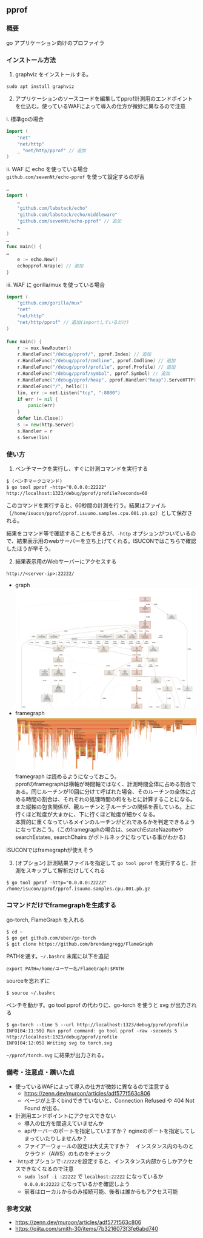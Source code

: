 ## pprof
### 概要
go アプリケーション向けのプロファイラ

### インストール方法

1. graphviz をインストールする。  
```
sudo apt install graphviz
```

2. アプリケーションのソースコードを編集してpprof計測用のエンドポイントを仕込む。使っているWAFによって導入の仕方が微妙に異なるので注意

i. 標準goの場合
```go
import (
    "net"
    "net/http"
    _ "net/http/pprof" // 追加
)
```

ii. WAF に echo を使っている場合  
`github.com/sevenNt/echo-pprof` を使って設定するのが吉  
```go  
…
import (
    …
    "github.com/labstack/echo"
	"github.com/labstack/echo/middleware"
    "github.com/sevenNt/echo-pprof" // 追加
    …
)
…
func main() {
…
    e := echo.New()
    echopprof.Wrap(e) // 追加    
}
```  

iii. WAF に gorilla/mux を使っている場合    
    
```go
import (
    "github.com/gorilla/mux"
    "net"
    "net/http"
    "net/http/pprof" // 追加(importしているだけ)
)

func main() {
    r := mux.NewRouter()
    r.HandleFunc("/debug/pprof/", pprof.Index) // 追加
    r.HandleFunc("/debug/pprof/cmdline", pprof.Cmdline) // 追加
    r.HandleFunc("/debug/pprof/profile", pprof.Profile) // 追加
    r.HandleFunc("/debug/pprof/symbol", pprof.Symbol) // 追加
    r.HandleFunc("/debug/pprof/heap", pprof.Handler("heap").ServeHTTP) // 追加
    r.HandleFunc("/", hello())
    lin, err := net.Listen("tcp", ":8080")
    if err != nil {
        panic(err)
    }
    defer lin.Close()
    s := new(http.Server)
    s.Handler = r
    s.Serve(lin)
```


### 使い方

1. ベンチマークを実行し、すぐに計測コマンドを実行する
```
$ (ベンチマークコマンド)
$ go tool pprof -http="0.0.0.0:22222" http://localhost:1323/debug/pprof/profile?seconds=60
```
このコマンドを実行すると、60秒間の計測を行う。結果はファイル（`/home/isucon/pprof/pprof.isuumo.samples.cpu.001.pb.gz`）として保存される。

結果をコマンド等で確認することもできるが、`-http` オプションがついているので、結果表示用のwebサーバーを立ち上げてくれる。ISUCONではこちらで確認したほうが早そう。

2. 結果表示用のWebサーバーにアクセスする
```
http://<server-ip>:22222/
```

- graph
![代替テキスト](./resources/pprof_graph.png)
- framegraph
![代替テキスト](./resources/pprof_framegraph.png)
framegraph は読めるようになっておこう。  
pprofのframegraphは横軸が時間軸ではなく、計測時間全体に占める割合である。同じルーチンが10回に分けて呼ばれた場合、そのルーチンの全体に占める時間の割合は、それぞれの処理時間の和をもとに計算することになる。  
また縦軸の包含関係が、親ルーチンと子ルーチンの関係を表している。上に行くほど粒度が大まかに、下に行くほど粒度が細かくなる。  
本質的に重くなっているメインのルーチンがどれであるかを判定できるようになっておこう。（このframegraphの場合は、searchEstateNazotteやsearchEstates, searchChairs がボトルネックになっている事がわかる）

ISUCONではframegraphが使えそう

3. (オプション) 計測結果ファイルを指定して `go tool pprof` を実行すると、計測をスキップして解析だけしてくれる
```
$ go tool pprof -http="0.0.0.0:22222" /home/isucon/pprof/pprof.isuumo.samples.cpu.001.pb.gz
```

### コマンドだけでframegraphを生成する
go-torch, FlameGraph を入れる
```
$ cd ~
$ go get github.com/uber/go-torch
$ git clone https://github.com/brendangregg/FlameGraph
```

PATHを通す。`~/.bashrc` 末尾に以下を追記
```
export PATH=/home/ユーザー名/FlameGraph:$PATH
```

sourceを忘れずに
```
$ source ~/.bashrc
```

ベンチを動かす。go tool pprof の代わりに、go-torch を使うと svg が出力される
```
$ go-torch --time 5 --url http://localhost:1323/debug/pprof/profile
INFO[04:11:59] Run pprof command: go tool pprof -raw -seconds 5 http://localhost:1323/debug/pprof/profile
INFO[04:12:05] Writing svg to torch.svg
```

`~/pprof/torch.svg` に結果が出力される。

### 備考・注意点・躓いた点
- 使っているWAFによって導入の仕方が微妙に異なるので注意する
  - https://zenn.dev/muroon/articles/adf577f563c806
  - ページが上手くbindできていないと、Connection Refused や 404 Not Found が出る。
- 計測用エンドポイントにアクセスできない
  - 導入の仕方を間違えていませんか
  - apiサーバーのポートを指定していますか？ nginxのポートを指定してしまっていたりしませんか？
  - ファイアーウォールの設定は大丈夫ですか？　インスタンス内のものとクラウド（AWS）のものをチェック
- `-http`オプションで`:22222`を設定すると、インスタンス内部からしかアクセスできなくなるので注意
    - `sudo lsof -i :22222` で `localhost:22222` になっているか `0.0.0.0:22222` になっているかを確認しよう
    - 前者はローカルからのみ接続可能、後者は誰からもアクセス可能
 
### 参考文献
- https://zenn.dev/muroon/articles/adf577f563c806
- https://qiita.com/smith-30/items/7b3216073f3fe6abd740
